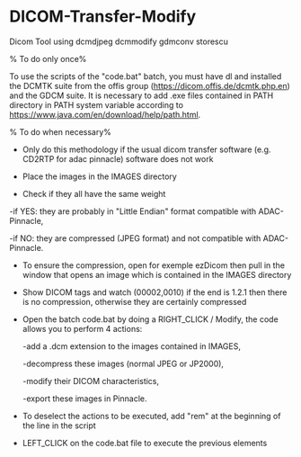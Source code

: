 # DICOM-Transfer-Modify
Dicom Tool using dcmdjpeg dcmmodify gdmconv storescu


% To do only once%



To use the scripts of the "code.bat" batch, you must have dl and installed the DCMTK suite from the offis group (https://dicom.offis.de/dcmtk.php.en) and the GDCM suite. It is necessary to add .exe files contained in PATH directory in PATH system variable according to https://www.java.com/en/download/help/path.html.



% To do when necessary%


-  Only do this methodology if the usual dicom transfer software (e.g. CD2RTP for adac pinnacle) software does not work

-  Place the images in the IMAGES directory

-  Check if they all have the same weight

  -if YES: they are probably in "Little Endian" format compatible with ADAC-Pinnacle,
  
  -if NO: they are compressed (JPEG format) and not compatible with ADAC-Pinnacle.

- To ensure the compression, open for exemple ezDicom then pull in the window that opens an image which is contained in the IMAGES directory

- Show DICOM tags and watch (00002,0010) if the end is 1.2.1 then there is no compression, otherwise they are certainly compressed

- Open the batch code.bat by doing a RIGHT_CLICK / Modify, the code allows you to perform 4 actions:

  -add a .dcm extension to the images contained in IMAGES,
  
  -decompress these images (normal JPEG or JP2000),
  
  -modify their DICOM characteristics,
  
  -export these images in Pinnacle.

- To deselect the actions to be executed, add "rem" at the beginning of the line in the script

- LEFT_CLICK on the code.bat file to execute the previous elements
